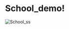# School_demo!
![School_ss](https://github.com/bornalyghosh/School_demo/assets/78602728/61d222c9-aafb-4b6e-ab87-20d6b512d05a)

